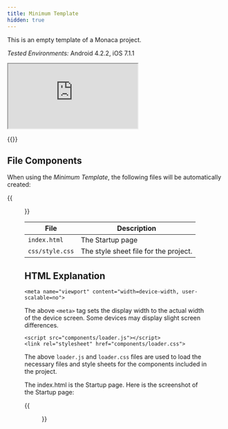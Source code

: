 ```yaml
---
title: Minimum Template
hidden: true
---
```


This is an empty template of a Monaca project.

*Tested Environments:* Android 4.2.2, iOS 7.1.1

<div class="iframe-samples">
  <iframe src="https://monaca.github.io/project-templates/1-minimum/www/index.html" style="max-width: 150%;"></iframe>
</div>

{{<download href="/download/minimum_project.zip" title="Click here to download project">}}

## File Components

When using the *Minimum Template*, the following files will be
automatically created:

{{<figure src="/images/sampleapp/minimum_project/minimum_1.png">}}

 File            | Description
-----------------|---------------------------------------
`index.html`     | The Startup page
`css/style.css`  | The style sheet file for the project.

## HTML Explanation

``` {.sourceCode .html}
<meta name="viewport" content="width=device-width, user-scalable=no">
```

The above `<meta>` tag sets the display width to the actual width of the
device screen. Some devices may display slight screen differences.

``` {.sourceCode .html}
<script src="components/loader.js"></script>
<link rel="stylesheet" href="components/loader.css">
```

The above `loader.js` and `loader.css` files are used to load the
necessary files and style sheets for the components included in the
project.

The index.html is the Startup page. Here is the screenshot of the
Startup page:

{{<figure src="/images/sampleapp/minimum_project/minimum_2.png">}}
